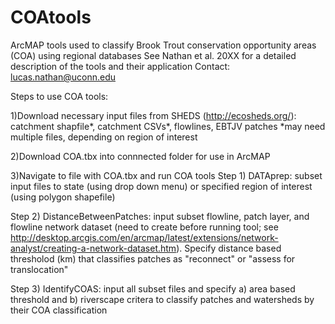 # COAtools
ArcMAP tools used to classify Brook Trout conservation opportunity areas (COA) using regional databases
See Nathan et al. 20XX for a detailed description of the tools and their application
Contact: lucas.nathan@uconn.edu



Steps to use COA tools:

1)Download necessary input files from SHEDS (http://ecosheds.org/): catchment shapfile*, catchment CSVs*, flowlines, EBTJV patches
 *may need multiple files, depending on region of interest
 
2)Download COA.tbx into connnected folder for use in ArcMAP

3)Navigate to file with COA.tbx and run COA tools
  Step 1) DATAprep: subset input files to state (using drop down menu) or specified region of interest (using polygon shapefile)
 
  Step 2) DistanceBetweenPatches: input subset flowline, patch layer, and flowline network dataset (need to create before running tool;       see http://desktop.arcgis.com/en/arcmap/latest/extensions/network-analyst/creating-a-network-dataset.htm). Specify distance based         thresholod (km) that classifies patches as "reconnect" or "assess for translocation"
  
  Step 3) IdentifyCOAS: input all subset files and specify a) area based threshold and b) riverscape critera to classify patches and           watersheds by their COA classification
